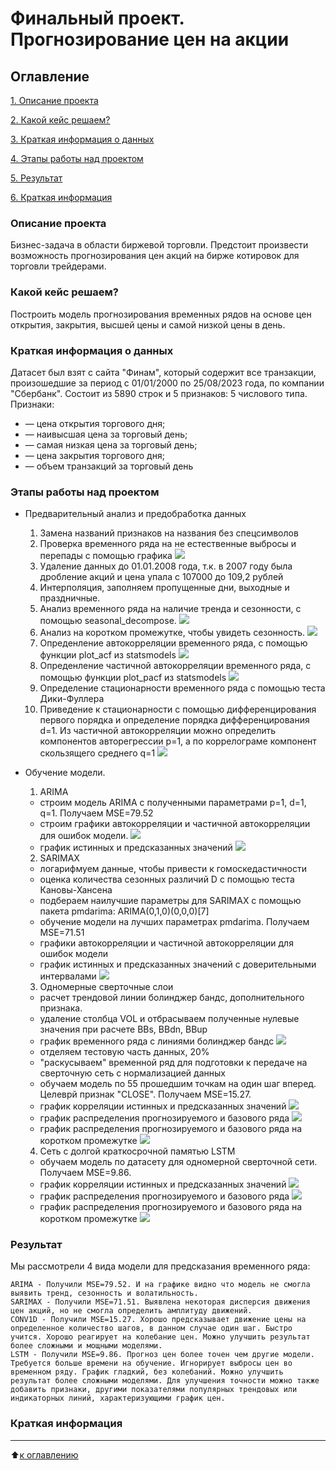 # Финальный проект.  Прогнозирование цен на акции

## Оглавление
[1. Описание проекта](https://github.com/murattumov/project6/blob/master/README.md#Описание-проекта)

[2. Какой кейс решаем?](https://github.com/murattumov/project6/blob/master/README.md#Какой-кейс-решаем)

[3. Краткая информация о данных](https://github.com/murattumov/project6/blob/master/README.md#Краткая-информация-о-данных)

[4. Этапы работы над проектом](https://github.com/murattumov/project6/blob/master/README.md#Этапы-работы-над-проектом)

[5. Результат](https://github.com/murattumov/project6/blob/master/README.md#Результат)

[6. Краткая информация](https://github.com/murattumov/project6/blob/master/README.md#Краткая-информация)

### **Описание проекта**

Бизнес-задача в области биржевой торговли. Предстоит произвести возможность прогнозирования цен акций на бирже котировок для торговли трейдерами. 

### **Какой кейс решаем?**
Построить модель прогнозирования временных рядов на основе цен открытия, закрытия, высшей цены и самой низкой цены в день.

### **Краткая информация о данных**
Датасет был взят с сайта "Финам", который содержит все транзакции, произошедшие за период с 01/01/2000 по 25/08/2023 года, по компании "Сбербанк". Состоит из 5890 строк и 5 признаков: 5 числового типа. 
Признаки:


- <OPEN> — цена открытия торгового дня;
- <HIGH> — наивысшая цена за торговый день;
- <LOW> — самая низкая цена за торговый день;
- <CLOSE> — цена закрытия торгового дня;
- <VOL> — объем транзакций за торговый день

### **Этапы работы над проектом**

- Предварительный анализ и предобработка данных
  1. Замена названий признаков на названия без спецсимволов
  2. Проверка временного ряда на не естественные выбросы и перепады с помощью графика 
  ![](https://github.com/murattumov/final_project/blob/master/plotly/1.png)
  3. Удаление данных до 01.01.2008 года, т.к. в 2007 году была дробление акций и цена упала с 107000 до 109,2 рублей
  4. Интерполяция, заполняем пропущенные дни, выходные и праздничные.
  5. Анализ временного ряда на наличие тренда и сезонности, с помощью seasonal_decompose.
  ![](https://github.com/murattumov/final_project/blob/master/plotly/2.png)
  6. Анализ на коротком промежутке, чтобы увидеть сезонность.
  ![](https://github.com/murattumov/final_project/blob/master/plotly/3.png)
  7. Опреденление автокорреляции временного ряда, с помощью функции plot_acf из statsmodels
  ![](https://github.com/murattumov/final_project/blob/master/plotly/4.png)
  8. Опреденление частичной автокорреляции временного ряда, с помощью функции plot_pacf из statsmodels
  ![](https://github.com/murattumov/final_project/blob/master/plotly/5.png)
  9. Определение стационарности временного ряда с помощью теста Дики-Фуллера
  10. Приведение к стационарности с помощью дифференцирования первого порядка и определение порядка дифференцирования d=1. Из частичной автокорреляции можно определить компонентов авторегрессии p=1, а по коррелограме компонент скользящего среднего q=1
  ![](https://github.com/murattumov/final_project/blob/master/plotly/6.png)
    

- Обучение модели.
  
  1. ARIMA
    - строим модель ARIMA с полученными параметрами p=1, d=1, q=1. Получаем MSE=79.52
    - строим графики автокорреляции и частичной автокорреляции для ошибок модели.
    ![](https://github.com/murattumov/final_project/blob/master/plotly/7.png)
    - график истинных и предсказанных значений 
    ![](https://github.com/murattumov/final_project/blob/master/plotly/8.png)

  2. SARIMAX
    - логарифмуем данные, чтобы привести к гомоскедастичности
    - оценка количества сезонных различий D с помощью теста Кановы-Хансена
    - подбераем наилучшие параметры для SARIMAX с помощью пакета pmdarima: ARIMA(0,1,0)(0,0,0)[7]
    - обучение модели на лучших параметрах pmdarima. Получаем MSE=71.51
    - графики автокорреляции и частичной автокорреляции для ошибок модели
    - график истинных и предсказанных значений с доверительными интервалами
    ![](https://github.com/murattumov/final_project/blob/master/plotly/9.png)

  3. Одномерные сверточные слои
    - расчет трендовой линии болинджер бандс, дополнительного признака.
    - удаление столбца VOL и отбрасываем полученные нулевые значения при расчете BBs, BBdn, BBup
    - график временного ряда с линиями болинджер бандс
    ![](https://github.com/murattumov/final_project/blob/master/plotly/10.png)
    - отделяем тестовую часть данных, 20%
    - "раскусываем" временной ряд для подготовки к передаче на сверточную сеть с нормализацией данных
    - обучаем модель по 55 прошедшим точкам на один шаг вперед. Целеврй признак "CLOSE". Получаем MSE=15.27.
    - график корреляции истинных и предсказанных значений
    ![](https://github.com/murattumov/final_project/blob/master/plotly/11.png)
    - график распределения прогнозируемого и базового ряда
    ![](https://github.com/murattumov/final_project/blob/master/plotly/12.png)
    - график распределения прогнозируемого и базового ряда на коротком промежутке
    ![](https://github.com/murattumov/final_project/blob/master/plotly/13.png)
    
  4. Сеть с долгой краткосрочной памятью LSTM
    - обучаем модель по датасету для одномерной сверточной сети. Получаем MSE=9.86.
    - график корреляции истинных и предсказанных значений
    ![](https://github.com/murattumov/final_project/blob/master/plotly/14.png)
    - график распределения прогнозируемого и базового ряда
    ![](https://github.com/murattumov/final_project/blob/master/plotly/15.png)
    - график распределения прогнозируемого и базового ряда на коротком промежутке
    ![](https://github.com/murattumov/final_project/blob/master/plotly/16.png)
  
  
### **Результат**

Мы рассмотрели 4 вида модели для предсказания временного ряда:

    ARIMA - Получили MSE=79.52. И на графике видно что модель не смогла выявить тренд, сезонность и волатильность.
    SARIMAX - Получили MSE=71.51. Выявлена некоторая дисперсия движения цен акций, но не смогла определить амплитуду движений.
    CONV1D - Получили MSE=15.27. Хорошо предсказывает движение цены на определенное количество шагов, в данном случае один шаг. Быстро учится. Хорошо реагирует на колебание цен. Можно улучшить результат более сложными и мощными моделями.
    LSTM - Получили MSE=9.86. Прогноз цен более точен чем другие модели. Требуется больше времени на обучение. Игнорирует выбросы цен во временном ряду. График гладкий, без колебаний. Можно улучшить результат более сложными моделями. Для улучшения точности можно также добавить признаки, другими показателями популярных трендовых или индикаторных линий, характеризующими график цен.


### **Краткая информация**

****


:arrow_up:[к оглавлению](https://github.com/murattumov/final_project/blob/master/README.md#Оглавление)
